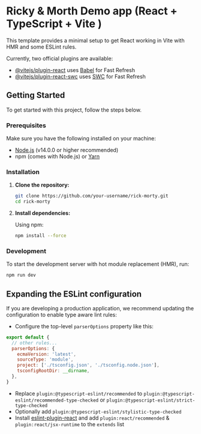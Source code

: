 # Ricky & Morth Demo app (React + TypeScript + Vite )

This template provides a minimal setup to get React working in Vite with HMR and some ESLint rules.

Currently, two official plugins are available:

- [@vitejs/plugin-react](https://github.com/vitejs/vite-plugin-react/blob/main/packages/plugin-react/README.md) uses [Babel](https://babeljs.io/) for Fast Refresh
- [@vitejs/plugin-react-swc](https://github.com/vitejs/vite-plugin-react-swc) uses [SWC](https://swc.rs/) for Fast Refresh

## Getting Started

To get started with this project, follow the steps below.

### Prerequisites

Make sure you have the following installed on your machine:

- [Node.js](https://nodejs.org/en/) (v14.0.0 or higher recommended)
- npm (comes with Node.js) or [Yarn](https://yarnpkg.com/)

### Installation

1. **Clone the repository:**

    ```bash
    git clone https://github.com/your-username/rick-morty.git
    cd rick-morty
    ```

2. **Install dependencies:**

    Using npm:

    ```bash
    npm install --force
    ```

### Development

  To start the development server with hot module replacement (HMR), run:

  ```bash
  npm run dev
  ```

## Expanding the ESLint configuration

If you are developing a production application, we recommend updating the configuration to enable type aware lint rules:

- Configure the top-level `parserOptions` property like this:

```js
export default {
  // other rules...
  parserOptions: {
    ecmaVersion: 'latest',
    sourceType: 'module',
    project: ['./tsconfig.json', './tsconfig.node.json'],
    tsconfigRootDir: __dirname,
  },
}
```

- Replace `plugin:@typescript-eslint/recommended` to `plugin:@typescript-eslint/recommended-type-checked` or `plugin:@typescript-eslint/strict-type-checked`
- Optionally add `plugin:@typescript-eslint/stylistic-type-checked`
- Install [eslint-plugin-react](https://github.com/jsx-eslint/eslint-plugin-react) and add `plugin:react/recommended` & `plugin:react/jsx-runtime` to the `extends` list
